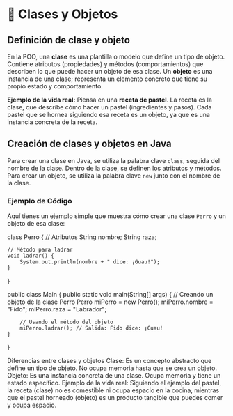 # 🧩 Clases y Objetos

## Definición de clase y objeto
En la POO, una **clase** es una plantilla o modelo que define un tipo de objeto. Contiene atributos (propiedades) y métodos (comportamientos) que describen lo que puede hacer un objeto de esa clase. Un **objeto** es una instancia de una clase; representa un elemento concreto que tiene su propio estado y comportamiento.

**Ejemplo de la vida real:** Piensa en una **receta de pastel**. La receta es la clase, que describe cómo hacer un pastel (ingredientes y pasos). Cada pastel que se hornea siguiendo esa receta es un objeto, ya que es una instancia concreta de la receta.

## Creación de clases y objetos en Java
Para crear una clase en Java, se utiliza la palabra clave `class`, seguida del nombre de la clase. Dentro de la clase, se definen los atributos y métodos. Para crear un objeto, se utiliza la palabra clave `new` junto con el nombre de la clase.

### Ejemplo de Código
Aquí tienes un ejemplo simple que muestra cómo crear una clase `Perro` y un objeto de esa clase:

class Perro {
    // Atributos
    String nombre;
    String raza;

    // Método para ladrar
    void ladrar() {
        System.out.println(nombre + " dice: ¡Guau!");
    }
}

public class Main {
    public static void main(String[] args) {
        // Creando un objeto de la clase Perro
        Perro miPerro = new Perro();
        miPerro.nombre = "Fido";
        miPerro.raza = "Labrador";
        
        // Usando el método del objeto
        miPerro.ladrar(); // Salida: Fido dice: ¡Guau!
    }
}











Diferencias entre clases y objetos
Clase: Es un concepto abstracto que define un tipo de objeto. No ocupa memoria hasta que se crea un objeto.
Objeto: Es una instancia concreta de una clase. Ocupa memoria y tiene un estado específico.
Ejemplo de la vida real: Siguiendo el ejemplo del pastel, la receta (clase) no es comestible ni ocupa espacio en la cocina, mientras que el pastel horneado (objeto) es un producto tangible que puedes comer y ocupa espacio.
